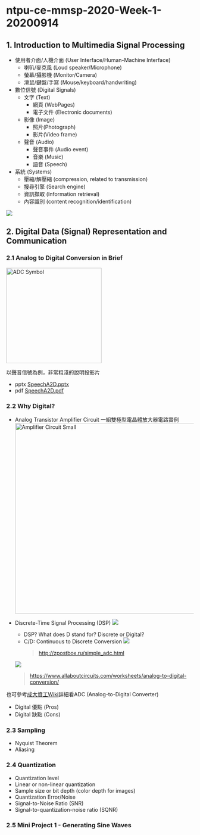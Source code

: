 # ntpu-ce-mmsp-2020-Week-1-20200914

## 1. Introduction to Multimedia Signal Processing
* 使用者介面/人機介面 (User Interface/Human-Machine Interface)
    * 喇叭/麥克風 (Loud speaker/Microphone)
    * 螢幕/攝影機 (Monitor/Camera)
    * 滑鼠/鍵盤/手寫 (Mouse/keyboard/handwriting)
* 數位信號 (Digital Signals)
    * 文字 (Text)
        * 網頁 (WebPages)
        * 電子文件 (Electronic documents)
    * 影像 (Image)
        * 照片(Photograph)
        * 影片(Video frame)
    * 聲音 (Audio)
        * 聲音事件 (Audio event)
        * 音樂 (Music)
        * 語音 (Speech)
* 系統 (Systems)
    * 壓縮/解壓縮 (compression, related to transmission)
    * 搜尋引擎 (Search engine)
    * 資訊擷取 (Information retrieval)
    * 內容識別 (content recognition/identification)

![](https://i.imgur.com/HoaWsh7.png)

## 2. Digital Data (Signal) Representation and Communication
### 2.1 Analog to Digital Conversion in Brief

<a title="Tjwikcom / Public domain" href="https://commons.wikimedia.org/wiki/File:ADC_Symbol.svg"><img width="256" alt="ADC Symbol" src="https://upload.wikimedia.org/wikipedia/commons/thumb/f/f0/ADC_Symbol.svg/256px-ADC_Symbol.svg.png"></a>

以聲音信號為例，非常粗淺的說明投影片
* pptx [SpeechA2D.pptx](SpeechA2D.pptx)
* pdf  [SpeechA2D.pdf](SpeechA2D.pdf)



### 2.2 Why Digital?

* Analog Transistor Amplifier Circuit
一組雙極型電晶體放大器電路實例
<a title="Twisp / Public domain" href="https://commons.wikimedia.org/wiki/File:Amplifier_Circuit_Small.svg"><img width="512" alt="Amplifier Circuit Small" src="https://upload.wikimedia.org/wikipedia/commons/thumb/f/fd/Amplifier_Circuit_Small.svg/512px-Amplifier_Circuit_Small.svg.png"></a>

* Discrete-Time Signal Processing (DSP)
![](https://i.imgur.com/vBjpyuE.png)
    * DSP? What does D stand for? Discrete or Digital?
    * C/D: Continuous to Discrete Conversion
    ![](https://i.imgur.com/GUYvJKO.png)
        > http://zpostbox.ru/simple_adc.html
    
    ![](https://i.imgur.com/p5K0mXs.png)
    > https://www.allaboutcircuits.com/worksheets/analog-to-digital-conversion/



也可參考[成大資工Wiki](http://wiki.csie.ncku.edu.tw/embedded/ADC)詳細看ADC (Analog-to-Digital Converter)

* Digital 優點 (Pros)
* Digital 缺點 (Cons)

### 2.3 Sampling
* Nyquist Theorem
* Aliasing

### 2.4 Quantization
* Quantization level
* Linear or non-linear quantization
* Sample size or bit depth (color depth for images)
* Quantization Error/Noise
* Signal-to-Noise Ratio (SNR)
* Signal-to-quantization-noise ratio (SQNR)

### 2.5 Mini Project 1 - Generating Sine Waves










